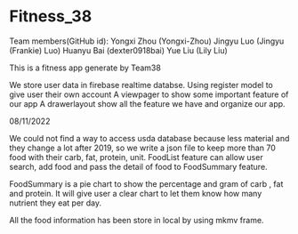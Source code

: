 # Fitness_38

Team members(GitHub id):
Yongxi Zhou (Yongxi-Zhou)
Jingyu Luo (Jingyu (Frankie) Luo)
Huanyu Bai (dexter0918bai)
Yue Liu (Lily Liu)


This is a fitness app generate by Team38 

We store user data in firebase realtime databse. Using register model to give user their own account
A viewpager to show some important feature of our app
A drawerlayout show all the feature we have and organize our app.


08/11/2022

We could not find a way to access usda database because less material and they change a lot after 2019, so we write a json file to keep more than 70 food with their carb, fat, protein, unit. FoodList feature can allow user search, add food and pass the detail of food to FoodSummary feature.

FoodSummary is a pie chart to show the percentage and gram of carb , fat and protein. It will give user a clear chart to let them know how many nutrient they eat per day.

All the food information has been store in local by using mkmv frame.
